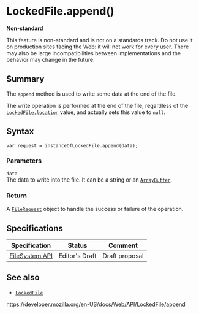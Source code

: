 # LockedFile.append()

**Non-standard**

This feature is non-standard and is not on a standards track. Do not use it on production sites facing the Web: it will not work for every user. There may also be large incompatibilities between implementations and the behavior may change in the future.

## Summary

The `append` method is used to write some data at the end of the file.

The write operation is performed at the end of the file, regardless of the [`LockedFile.location`](location) value, and actually sets this value to `null`.

## Syntax

    var request = instanceOfLockedFile.append(data);

### Parameters

`data`  
The data to write into the file. It can be a string or an [`ArrayBuffer`](https://developer.mozilla.org/en-US/docs/Web/JavaScript/Reference/Global_Objects/ArrayBuffer).

### Return

A [`FileRequest`](../filerequest) object to handle the success or failure of the operation.

## Specifications

<table><thead><tr class="header"><th>Specification</th><th>Status</th><th>Comment</th></tr></thead><tbody><tr class="odd"><td><a href="https://w3c.github.io/filesystem-api/">FileSystem API</a></td><td><span class="spec-ed">Editor's Draft</span></td><td>Draft proposal</td></tr></tbody></table>

## See also

- [`LockedFile`](../lockedfile)

<a href="https://developer.mozilla.org/en-US/docs/Web/API/LockedFile/append" class="_attribution-link">https://developer.mozilla.org/en-US/docs/Web/API/LockedFile/append</a>
